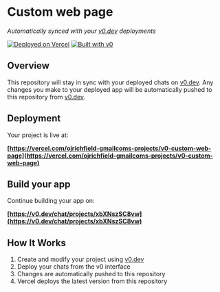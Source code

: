 # Custom web page

*Automatically synced with your [v0.dev](https://v0.dev) deployments*

[![Deployed on Vercel](https://img.shields.io/badge/Deployed%20on-Vercel-black?style=for-the-badge&logo=vercel)](https://vercel.com/ojrichfield-gmailcoms-projects/v0-custom-web-page)
[![Built with v0](https://img.shields.io/badge/Built%20with-v0.dev-black?style=for-the-badge)](https://v0.dev/chat/projects/xbXNszSC8vw)

## Overview

This repository will stay in sync with your deployed chats on [v0.dev](https://v0.dev).
Any changes you make to your deployed app will be automatically pushed to this repository from [v0.dev](https://v0.dev).

## Deployment

Your project is live at:

**[https://vercel.com/ojrichfield-gmailcoms-projects/v0-custom-web-page](https://vercel.com/ojrichfield-gmailcoms-projects/v0-custom-web-page)**

## Build your app

Continue building your app on:

**[https://v0.dev/chat/projects/xbXNszSC8vw](https://v0.dev/chat/projects/xbXNszSC8vw)**

## How It Works

1. Create and modify your project using [v0.dev](https://v0.dev)
2. Deploy your chats from the v0 interface
3. Changes are automatically pushed to this repository
4. Vercel deploys the latest version from this repository